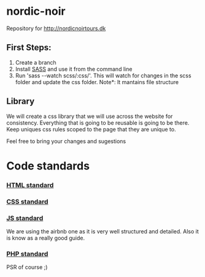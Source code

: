 # nordic-noir

Repository for http://nordicnoirtours.dk

## First Steps:

1. Create a branch
2. Install [SASS](http://sass-lang.com/install) and use it from the command line
3. Run 'sass --watch scss/:css/'. This will watch for changes in the scss folder and update the css folder. Note*: It mantains file structure

## Library

We will create a css library that we will use across the website for consistency. Everything that is going to be reusable is going to be there. Keep uniques css rules scoped to the page that they are unique to.

Feel free to bring your changes and sugestions



# Code standards

### [HTML standard](https://github.com/xfiveco/html-coding-standards)

### [CSS standard](https://github.com/xfiveco/css-coding-standards)

### [JS standard](https://github.com/airbnb/javascript)
We are using the airbnb one as it is very well structured and detailed. Also it is know as a really good guide.

### [PHP standard](http://www.php-fig.org/psr/psr-2/)
PSR of course ;)
